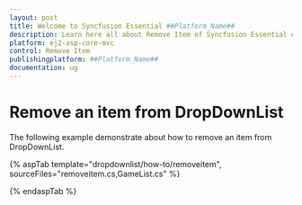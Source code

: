```yaml
---
layout: post
title: Welcome to Syncfusion Essential ##Platform_Name##
description: Learn here all about Remove Item of Syncfusion Essential ##Platform_Name## widgets based on HTML5 and jQuery.
platform: ej2-asp-core-mvc
control: Remove Item
publishingplatform: ##Platform_Name##
documentation: ug
---
```



# Remove an item from DropDownList

The following example demonstrate about how to remove an item from DropDownList.

{% aspTab template="dropdownlist/how-to/removeitem", sourceFiles="removeitem.cs,GameList.cs" %}

{% endaspTab %}